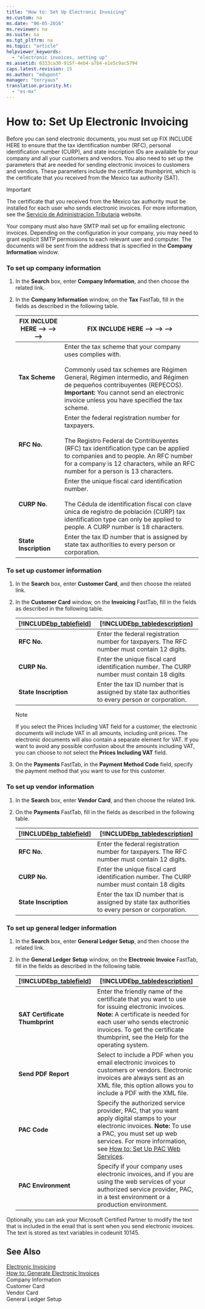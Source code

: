 ```yaml
---
title: "How to: Set Up Electronic Invoicing"
ms.custom: na
ms.date: "06-05-2016"
ms.reviewer: na
ms.suite: na
ms.tgt_pltfrm: na
ms.topic: "article"
helpviewer_keywords: 
  - "electronic invoices, setting up"
ms.assetid: 0333ca30-915f-4eb4-a7b4-e1e5c9ac5794
caps.latest.revision: 15
ms.author: "edupont"
manager: "terryaus"
translation.priority.ht: 
  - "es-mx"
---
```

# How to: Set Up Electronic Invoicing
Before you can send electronic documents, you must set up FIX INCLUDE HERE<!--[!INCLUDE[navnow](../../ApplicationDesign/includes/navnow_md.md)] --> to ensure that the tax identification number \(RFC\), personal identification number \(CURP\), and state inscription IDs are available for your company and all your customers and vendors. You also need to set up the parameters that are needed for sending electronic invoices to customers and vendors. These parameters include the certificate thumbprint, which is the certificate that you received from the Mexico tax authority \(SAT\).  
  
> [!IMPORTANT]  
>  The certificate that you received from the Mexico tax authority must be installed for each user who sends electronic invoices. For more information, see the [Servicio de Administracíon Tributaria](http://go.microsoft.com/fwlink/?LinkId=242772) website.  
>   
>  Your company must also have SMTP mail set up for emailing electronic invoices. Depending on the configuration in your company, you may need to grant explicit SMTP permissions to each relevant user and computer. The documents will be sent from the address that is specified in the **Company Information** window.  
  
### To set up company information  
  
1.  In the **Search** box, enter **Company Information**, and then choose the related link.  
  
2.  In the **Company Information** window, on the **Tax** FastTab, fill in the fields as described in the following table.  
  
    |FIX INCLUDE HERE<!--FIX INCLUDE HERE<!--FIX INCLUDE HERE<!--FIX INCLUDE HERE<!--[!INCLUDE[bp_tablefield](../../ApplicationDesign/includes/bp_tablefield_md.md)] --> --> --> -->|FIX INCLUDE HERE<!--FIX INCLUDE HERE<!--FIX INCLUDE HERE<!--FIX INCLUDE HERE<!--[!INCLUDE[bp_tabledescription](../../ApplicationDesign/includes/bp_tabledescription_md.md)] --> --> --> -->|  
    |---------------------------------|---------------------------------------|  
    |**Tax Scheme**|Enter the tax scheme that your company uses complies with.<br /><br /> Commonly used tax schemes are Régimen General, Régimen intermedio, and Régimen de pequeños contribuyentes \(REPECOS\). **Important:**  You cannot send an electronic invoice unless you have specified the tax scheme.|  
    |**RFC No.**|Enter the federal registration number for taxpayers.<br /><br /> The Registro Federal de Contribuyentes \(RFC\) tax identification type can be applied to companies and to people. An RFC number for a company is 12 characters, while an RFC number for a person is 13 characters.|  
    |**CURP No.**|Enter the unique fiscal card identification number.<br /><br /> The Cédula de identification fiscal con clave única de registro de población \(CURP\) tax identification type can only be applied to people. A CURP number is 18 characters.|  
    |**State Inscription**|Enter the tax ID number that is assigned by state tax authorities to every person or corporation.|  
  
### To set up customer information  
  
1.  In the **Search** box, enter **Customer Card**, and then choose the related link.  
  
2.  In the **Customer Card** window, on the **Invoicing** FastTab, fill in the fields as described in the following table.  
  
    |[!INCLUDE[bp_tablefield](../../ApplicationDesign/includes/bp_tablefield_md.md)]|[!INCLUDE[bp_tabledescription](../../ApplicationDesign/includes/bp_tabledescription_md.md)]|  
    |---------------------------------|---------------------------------------|  
    |**RFC No.**|Enter the federal registration number for taxpayers. The RFC number must contain 12 digits.|  
    |**CURP No.**|Enter the unique fiscal card identification number. The CURP number must contain 18 digits|  
    |**State Inscription**|Enter the tax ID number that is assigned by state tax authorities to every person or corporation.|  
  
    > [!NOTE]  
    >  If you select the Prices Including VAT field for a customer, the electronic documents will include VAT in all amounts, including unit prices. The electronic documents will also contain a separate element for VAT. If you want to avoid any possible confusion about the amounts including VAT, you can choose to not select the **Prices Including VAT** field.  
  
3.  On the **Payments** FastTab, in the **Payment Method Code** field, specify the payment method that you want to use for this customer.  
  
### To set up vendor information  
  
1.  In the **Search** box, enter **Vendor Card**, and then choose the related link.  
  
2.  On the **Payments** FastTab, fill in the fields as described in the following table.  
  
    |[!INCLUDE[bp_tablefield](../../ApplicationDesign/includes/bp_tablefield_md.md)]|[!INCLUDE[bp_tabledescription](../../ApplicationDesign/includes/bp_tabledescription_md.md)]|  
    |---------------------------------|---------------------------------------|  
    |**RFC No.**|Enter the federal registration number for taxpayers. The RFC number must contain 12 digits.|  
    |**CURP No.**|Enter the unique fiscal card identification number. The CURP number must contain 18 digits|  
    |**State Inscription**|Enter the tax ID number that is assigned by state tax authorities to every person or corporation.|  
  
### To set up general ledger information  
  
1.  In the **Search** box, enter **General Ledger Setup**, and then choose the related link.  
  
2.  In the **General Ledger Setup** window, on the **Electronic Invoice**  FastTab, fill in the fields as described in the following table.  
  
    |[!INCLUDE[bp_tablefield](../../ApplicationDesign/includes/bp_tablefield_md.md)]|[!INCLUDE[bp_tabledescription](../../ApplicationDesign/includes/bp_tabledescription_md.md)]|  
    |---------------------------------|---------------------------------------|  
    |**SAT Certificate Thumbprint**|Enter the friendly name of the certificate that you want to use for issuing electronic invoices. **Note:**  A certificate is needed for each user who sends electronic invoices. To get the certificate thumbprint, see the Help for the operating system.|  
    |**Send PDF Report**|Select to include a PDF when you email electronic invoices to customers or vendors. Electronic invoices are always sent as an XML file, this option allows you to include a PDF with the XML file.|  
    |**PAC Code**|Specify the authorized service provider, PAC, that you want apply digital stamps to your electronic invoices. **Note:**  To use a PAC, you must set up web services. For more information, see [How to: Set Up PAC Web Services](../../LocalFunctionalityForMicrosoftDynamicsNav2016/Mexico/how-to-set-up-pac-web-services.md).|  
    |**PAC Environment**|Specify if your company uses electronic invoices, and if you are using the web services of your authorized service provider, PAC, in a test environment or a production environment.|  
  
 Optionally, you can ask your Microsoft Certified Partner to modify the text that is included in the email that is sent when you send electronic invoices. The text is stored as text variables in codeunit 10145.  
  
## See Also  
 [Electronic Invoicing](../../LocalFunctionalityForMicrosoftDynamicsNav2016/Mexico/electronic-invoicing.md)   
 [How to: Generate Electronic Invoices](../../LocalFunctionalityForMicrosoftDynamicsNav2016/Mexico/how-to-generate-electronic-invoices.md)   
 Company Information   
 Customer Card   
 Vendor Card   
 General Ledger Setup